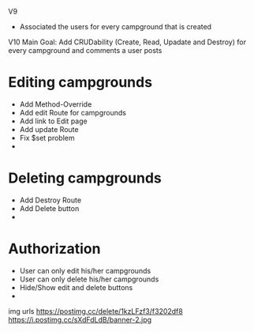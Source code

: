 V9
* Associated the users for every campground that is created

V10
Main Goal: Add CRUDability (Create, Read, Upadate and Destroy) for every campground and comments a user posts
# Editing campgrounds
* Add Method-Override
* Add edit Route for campgrounds
* Add link to Edit page
* Add update Route
* Fix $set problem
* 

# Deleting campgrounds
* Add Destroy Route
* Add Delete button
* 
# Authorization
* User can only edit his/her campgrounds
* User can only delete his/her campgrounds
* Hide/Show edit and delete buttons
* 

img urls
https://postimg.cc/delete/1kzLFzf3/f3202df8
https://i.postimg.cc/sXdFdLdB/banner-2.jpg